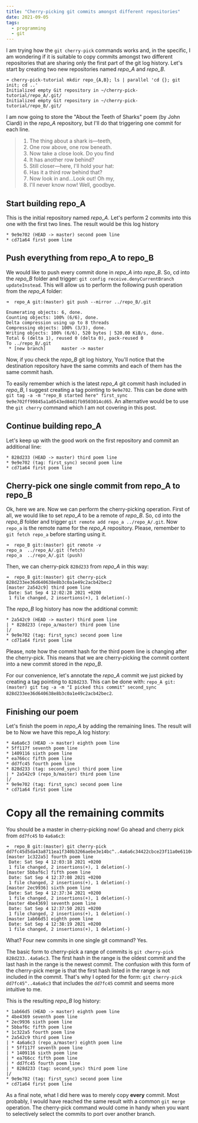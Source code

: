```yaml
---
title: "Cherry-picking git commits amongst different repositories"
date: 2021-09-05
tags:
  - programming
  - git
---
```

I am trying how the `git cherry-pick` commands works and, in the specific, I am wondering if it is suitable to copy commits amongst two different repositories that are sharing only the first part of the git log history. Let's start by creating two new repositories named *repo_A* and *repo_B*.

<!-- truncate -->

```
➜ cherry-pick-tutorial mkdir repo_{A,B}; ls | parallel 'cd {}; git init; cd ..'
Initialized empty Git repository in ~/cherry-pick-tutorial/repo_A/.git/
Initialized empty Git repository in ~/cherry-pick-tutorial/repo_B/.git/
```

I am now going to store the "About the Teeth of Sharks" poem (by John Ciardi) in the *repo_A* repository, but I'll do that triggering one commit for each line.

> 1. The thing about a shark is—teeth,
> 2. One row above, one row beneath.
> 3. Now take a close look. Do you find
> 4. It has another row behind?
> 5. Still closer—here, I'll hold your hat:
> 6. Has it a third row behind that?
> 7. Now look in and...Look out! Oh my,
> 8. I'll never know now! Well, goodbye.


## Start building repo_A

This is the initial repository named *repo_A*. Let's perform 2 commits into this one with the first two lines. The result would be this log history

```
* 9e9e702 (HEAD -> master) second poem line
* cd71a64 first poem line
```

## Push everything from repo_A to repo_B

We would like to push every commit done in *repo_A* into *repo_B*. So, cd into the *repo_B* folder and trigger: `git config receive.denyCurrentBranch updateInstead`. This will allow us to perform the following push operation from the *repo_A* folder:

```
➜  repo_A git:(master) git push --mirror ../repo_B/.git

Enumerating objects: 6, done.
Counting objects: 100% (6/6), done.
Delta compression using up to 8 threads
Compressing objects: 100% (3/3), done.
Writing objects: 100% (6/6), 520 bytes | 520.00 KiB/s, done.
Total 6 (delta 1), reused 0 (delta 0), pack-reused 0
To ../repo_B/.git
 * [new branch]      master -> master
```

Now, if you check the *repo_B* git log history, You'll notice that the destination repository have the same commits and each of them has the same commit hash.

To easily remember which is the latest *repo_A* git commit hash included in *repo_B*, I suggest creating a tag pointing to `9e9e702`. This can be done with `git tag -a -m "repo_B started here" first_sync 9e9e702ff99845a1a0543ed84d1fb9503014cd65`.
An alternative would be to use the `git cherry` command which I am not covering in this post.


## Continue building repo_A

Let's keep up with the good work on the first repository and commit an additional line:

```
* 828d233 (HEAD -> master) third poem line
* 9e9e702 (tag: first_sync) second poem line
* cd71a64 first poem line
```

## Cherry-pick one single commit from repo_A to repo_B

Ok, here we are. Now we can perform the cherry-picking operation. First of all, we would like to set *repo_A* to be a remote of *repo_B*. So, cd into the *repo_B* folder and trigger `git remote add repo_a ../repo_A/.git`. Now `repo_a` is the remote name for the *repo_A* repository. Please, remember to `git fetch repo_a` before starting using it.

```
➜  repo_B git:(master) git remote -v                       
repo_a	../repo_A/.git (fetch)
repo_a	../repo_A/.git (push)
```

Then, we can cherry-pick `828d233` from *repo_A* in this way:

```
➜  repo_B git:(master) git cherry-pick 828d233ee36d640638e8b3c0a1e49c2acb42bec2
[master 2a542c9] third poem line
 Date: Sat Sep 4 12:02:28 2021 +0200
 1 file changed, 2 insertions(+), 1 deletion(-)
```

The *repo_B* log history has now the additional commit:

```
* 2a542c9 (HEAD -> master) third poem line
| * 828d233 (repo_a/master) third poem line
|/  
* 9e9e702 (tag: first_sync) second poem line
* cd71a64 first poem line
```

Please, note how the commit hash for the third poem line is changing after the cherry-pick. This means that we are cherry-picking the commit content into a new commit stored in the *repo_B*.

For our convenience, let's annotate the *repo_A* commit we just picked by creating a tag pointing to `828d233`. This can be done with: `repo_A git:(master) git tag -a -m "I picked this commit" second_sync 828d233ee36d640638e8b3c0a1e49c2acb42bec2`.

## Finishing our poem

Let's finish the poem in *repo_A* by adding the remaining lines. The result will be to Now we have this repo_A log history:

```
* 4a6a6c3 (HEAD -> master) eighth poem line
* 5ff117f seventh poem line
* 1409116 sixth poem line
* ea766cc fifth poem line
* dd7fc45 fourth poem line
* 828d233 (tag: second_sync) third poem line
| * 2a542c9 (repo_b/master) third poem line
|/  
* 9e9e702 (tag: first_sync) second poem line
* cd71a64 first poem line
```

# Copy all the remaining commits

You should be a master in cherry-picking now! Go ahead and cherry pick from `dd7fc45` to `4a6a6c3`:

```
➜  repo_B git:(master) git cherry-pick dd7fc45d5da43a8711ea1f340b3266aebe3e14bc^..4a6a6c34422cbce23f11a0e61104608de357a170
[master 1c322a5] fourth poem line
 Date: Sat Sep 4 12:03:18 2021 +0200
 1 file changed, 2 insertions(+), 1 deletion(-)
[master 5bbaf6c] fifth poem line
 Date: Sat Sep 4 12:37:08 2021 +0200
 1 file changed, 2 insertions(+), 1 deletion(-)
[master 2ec9936] sixth poem line
 Date: Sat Sep 4 12:37:34 2021 +0200
 1 file changed, 2 insertions(+), 1 deletion(-)
[master 4be4369] seventh poem line
 Date: Sat Sep 4 12:37:50 2021 +0200
 1 file changed, 2 insertions(+), 1 deletion(-)
[master 1ab66d5] eighth poem line
 Date: Sat Sep 4 12:38:19 2021 +0200
 1 file changed, 2 insertions(+), 1 deletion(-)
```

What? Four new commits in one single git command? Yes.

The basic form to cherry-pick a range of commits is `git cherry-pick 828d233..4a6a6c3`. The first hash in the range is the oldest commit and the last hash in the range is the newest commit. The confusion with this form of the cherry-pick merge is that the first hash listed in the range is not included in the commit. That's why I opted for the form: `git cherry-pick dd7fc45^..4a6a6c3` that includes the `dd7fc45` commit and seems more intuitive to me.

This is the resulting *repo_B* log history:

```
* 1ab66d5 (HEAD -> master) eighth poem line
* 4be4369 seventh poem line
* 2ec9936 sixth poem line
* 5bbaf6c fifth poem line
* 1c322a5 fourth poem line
* 2a542c9 third poem line
| * 4a6a6c3 (repo_a/master) eighth poem line
| * 5ff117f seventh poem line
| * 1409116 sixth poem line
| * ea766cc fifth poem line
| * dd7fc45 fourth poem line
| * 828d233 (tag: second_sync) third poem line
|/  
* 9e9e702 (tag: first_sync) second poem line
* cd71a64 first poem line
```

As a final note, what I did here was to merely copy **every** commit. Most probably, I would have reached the same result with a common `git merge` operation. The cherry-pick command would come in handy when you want to selectively select the commits to port over another branch.
